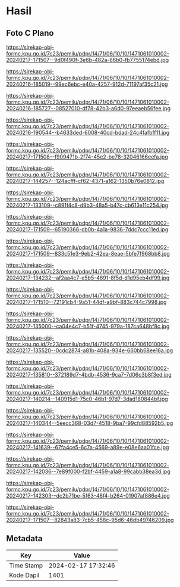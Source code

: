 # Hasil

## Foto C Plano

https://sirekap-obj-formc.kpu.go.id/7c23/pemilu/pdpr/14/71/06/10/10/1471061010002-20240217-171507--9d0f490f-3e6b-482a-86b0-fb7755174ebd.jpg

https://sirekap-obj-formc.kpu.go.id/7c23/pemilu/pdpr/14/71/06/10/10/1471061010002-20240216-185019--99ec6ebc-e40a-4257-912d-71197af35c21.jpg

https://sirekap-obj-formc.kpu.go.id/7c23/pemilu/pdpr/14/71/06/10/10/1471061010002-20240216-185727--08527010-df78-42b3-a6d0-97eeaeb56fee.jpg

https://sirekap-obj-formc.kpu.go.id/7c23/pemilu/pdpr/14/71/06/10/10/1471061010002-20240216-190544--b4633ded-6008-40cd-bdad-24c4fafbff11.jpg

https://sirekap-obj-formc.kpu.go.id/7c23/pemilu/pdpr/14/71/06/10/10/1471061010002-20240217-171508--f909471b-2f74-45e2-be78-32046166eefa.jpg

https://sirekap-obj-formc.kpu.go.id/7c23/pemilu/pdpr/14/71/06/10/10/1471061010002-20240217-144257--124acfff-cf62-4371-a162-1350b76e0812.jpg

https://sirekap-obj-formc.kpu.go.id/7c23/pemilu/pdpr/14/71/06/10/10/1471061010002-20240217-133109--c891f4c8-d9b3-48a5-b47c-cb613e11c254.jpg

https://sirekap-obj-formc.kpu.go.id/7c23/pemilu/pdpr/14/71/06/10/10/1471061010002-20240217-171509--65190366-cb0b-4a1a-9836-7ddc7ccc11ed.jpg

https://sirekap-obj-formc.kpu.go.id/7c23/pemilu/pdpr/14/71/06/10/10/1471061010002-20240217-171509--833c51e3-9eb2-42ea-8eae-5bfe7f968bb8.jpg

https://sirekap-obj-formc.kpu.go.id/7c23/pemilu/pdpr/14/71/06/10/10/1471061010002-20240217-134232--af2aa4c7-e5b5-4691-8f5d-d1d95eb4df99.jpg

https://sirekap-obj-formc.kpu.go.id/7c23/pemilu/pdpr/14/71/06/10/10/1471061010002-20240217-171510--72191cb4-9a51-44df-a9bf-883c744c7998.jpg

https://sirekap-obj-formc.kpu.go.id/7c23/pemilu/pdpr/14/71/06/10/10/1471061010002-20240217-135000--ca04e4c7-b51f-4745-979a-187ca648bf8c.jpg

https://sirekap-obj-formc.kpu.go.id/7c23/pemilu/pdpr/14/71/06/10/10/1471061010002-20240217-135520--0cdc2874-a81b-408a-934e-660bb68ee16a.jpg

https://sirekap-obj-formc.kpu.go.id/7c23/pemilu/pdpr/14/71/06/10/10/1471061010002-20240217-135810--372189d7-4bdb-4536-9ca7-7d06c3b8f3ed.jpg

https://sirekap-obj-formc.kpu.go.id/7c23/pemilu/pdpr/14/71/06/10/10/1471061010002-20240217-140214--140915d1-75c0-46b1-97d7-3dad180844bf.jpg

https://sirekap-obj-formc.kpu.go.id/7c23/pemilu/pdpr/14/71/06/10/10/1471061010002-20240217-140344--5eecc368-03d7-4518-9ba7-99cfd88592b5.jpg

https://sirekap-obj-formc.kpu.go.id/7c23/pemilu/pdpr/14/71/06/10/10/1471061010002-20240217-141639--67fa4ce5-6c7a-4569-a89e-e08e6aa01fce.jpg

https://sirekap-obj-formc.kpu.go.id/7c23/pemilu/pdpr/14/71/06/10/10/1471061010002-20240217-142036--7e89f000-f2bf-4459-a1a8-99cabb38ea3d.jpg

https://sirekap-obj-formc.kpu.go.id/7c23/pemilu/pdpr/14/71/06/10/10/1471061010002-20240217-142303--dc2b71be-5f63-48f4-b264-01907af886e4.jpg

https://sirekap-obj-formc.kpu.go.id/7c23/pemilu/pdpr/14/71/06/10/10/1471061010002-20240217-171507--82843a83-7cb5-458c-95d6-46db49746209.jpg


## Metadata

| Key        | Value               |
| ---------- | ------------------- |
| Time Stamp | 2024-02-17 17:32:46 |
| Kode Dapil | 1401                |



